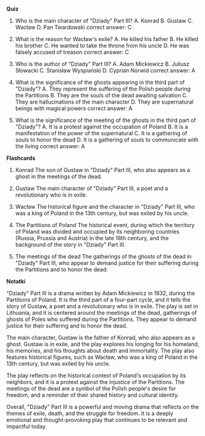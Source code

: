  **Quiz**

1. Who is the main character of "Dziady" Part III?
A. Konrad
B. Gustaw
C. Wacław
D. Pan Twardowski
  correct answer: C

2. What is the reason for Wacław's exile?
A. He killed his father
B. He killed his brother
C. He wanted to take the throne from his uncle
D. He was falsely accused of treason
   correct answer: C

3. Who is the author of "Dziady" Part III?
A. Adam Mickiewicz
B. Juliusz Słowacki
C. Stanisław Wyspiański
D. Cyprian Norwid
   correct answer: A

4. What is the significance of the ghosts appearing in the third part of "Dziady"?
A. They represent the suffering of the Polish people during the Partitions
B. They are the souls of the dead awaiting salvation
C. They are hallucinations of the main character
D. They are supernatural beings with magical powers
   correct answer: A

5. What is the significance of the meeting of the ghosts in the third part of "Dziady"?
A. It is a protest against the occupation of Poland
B. It is a manifestation of the power of the supernatural
C. It is a gathering of souls to honor the dead
D. It is a gathering of souls to communicate with the living
   correct answer: A

**Flashcards**

1. Konrad
   The son of Gustaw in "Dziady" Part III, who also appears as a ghost in the meetings of the dead.

2. Gustaw
   The main character of "Dziady" Part III, a poet and a revolutionary who is in exile.

3. Wacław
   The historical figure and the character in "Dziady" Part III, who was a king of Poland in the 13th century, but was exiled by his uncle.

4. The Partitions of Poland
   The historical event, during which the territory of Poland was divided and occupied by its neighboring countries (Russia, Prussia and Austria) in the late 18th century, and the background of the story in "Dziady" Part III.

5. The meetings of the dead
   The gatherings of the ghosts of the dead in "Dziady" Part III, who appear to demand justice for their suffering during the Partitions and to honor the dead.

**Notatki**

"Dziady" Part III is a drama written by Adam Mickiewicz in 1832, during the Partitions of Poland. It is the third part of a four-part cycle, and it tells the story of Gustaw, a poet and a revolutionary who is in exile. The play is set in Lithuania, and it is centered around the meetings of the dead, gatherings of ghosts of Poles who suffered during the Partitions. They appear to demand justice for their suffering and to honor the dead.

The main character, Gustaw is the father of Konrad, who also appears as a ghost. Gustaw is in exile, and the play explores his longing for his homeland, his memories, and his thoughts about death and immortality. The play also features historical figures, such as Wacław, who was a king of Poland in the 13th century, but was exiled by his uncle.

The play reflects on the historical context of Poland's occupation by its neighbors, and it is a protest against the injustice of the Partitions. The meetings of the dead are a symbol of the Polish people's desire for freedom, and a reminder of their shared history and cultural identity.

Overall, "Dziady" Part III is a powerful and moving drama that reflects on the themes of exile, death, and the struggle for freedom. It is a deeply emotional and thought-provoking play that continues to be relevant and impactful today.